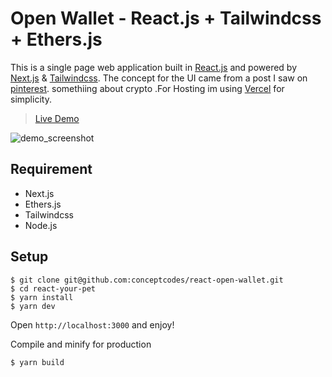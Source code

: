 # Open Wallet - React.js + Tailwindcss + Ethers.js
This is a single page web application built in [React.js](https://reactjs.org) and powered by [Next.js](https://nextjs.org) & [Tailwindcss](https://tailwindcss.com). The concept for the UI came from a post I saw on [pinterest](https://www.pinterest.com/pin/25543922879320475/). somethiing about crypto .For Hosting im using [Vercel](https://vercel.com) for simplicity.

> [Live Demo](https://open-wallet.concpetcodes.dev)

![demo_screenshot](./demo.png)

## Requirement
- Next.js
- Ethers.js
- Tailwindcss
- Node.js

## Setup

```
$ git clone git@github.com:conceptcodes/react-open-wallet.git
$ cd react-your-pet
$ yarn install
$ yarn dev
```
Open `http://localhost:3000` and enjoy!


Compile and minify for production
```
$ yarn build
```

